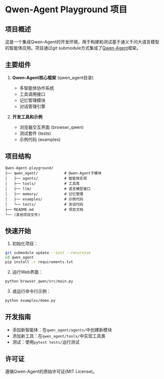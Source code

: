 # Qwen-Agent Playground 项目

## 项目概述

这是一个集成Qwen-Agent的开发环境，用于构建和测试基于通义千问大语言模型的智能体应用。项目通过git submodule方式集成了[Qwen-Agent](https://github.com/QwenLM/Qwen-Agent)框架。

## 主要组件

1. **Qwen-Agent核心框架** (qwen_agent目录)
   - 多智能体协作系统
   - 工具调用接口
   - 记忆管理模块
   - 对话管理引擎

2. **开发工具和示例**
   - 浏览器交互界面 (browser_qwen)
   - 测试套件 (tests)
   - 示例代码 (examples)

## 项目结构

```
Qwen-Agent-playground/
├── qwen_agent/            # Qwen-Agent子模块
│   ├── agents/            # 智能体实现
│   ├── tools/             # 工具库
│   ├── llm/               # 语言模型接口
│   ├── memory/            # 记忆管理
│   ├── examples/          # 示例代码
│   └── tests/             # 测试代码
├── README.md              # 项目文档
└── (其他项目文件)
```

## 快速开始

1. 初始化项目：
```bash
git submodule update --init --recursive
cd qwen_agent
pip install -r requirements.txt
```

2. 运行Web界面：
```bash
python browser_qwen/src/main.py
```

3. 或运行命令行示例：
```bash
python examples/demo.py
```

## 开发指南

- 添加新智能体：在`qwen_agent/agents/`中创建新模块
- 添加新工具：在`qwen_agent/tools/`中实现工具类
- 测试：使用`pytest tests/`运行测试

## 许可证

遵循Qwen-Agent的原始许可证(MIT License)。